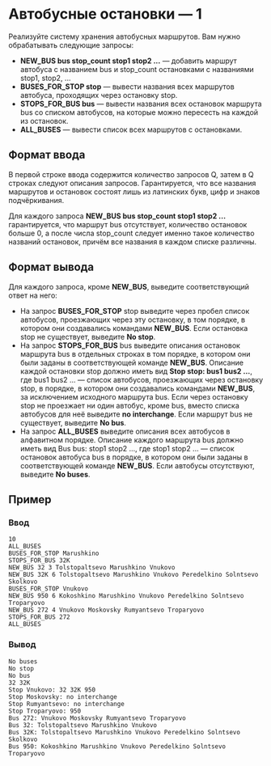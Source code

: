 # Автобусные остановки — 1

Реализуйте систему хранения автобусных маршрутов. Вам нужно обрабатывать следующие запросы:
* **NEW_BUS bus stop_count stop1 stop2 ...** — добавить маршрут автобуса с названием bus и stop_count остановками с названиями stop1, stop2, ...
* **BUSES_FOR_STOP stop** — вывести названия всех маршрутов автобуса, проходящих через остановку stop.
* **STOPS_FOR_BUS bus** — вывести названия всех остановок маршрута bus со списком автобусов, на которые можно пересесть на каждой из остановок.
* **ALL_BUSES** — вывести список всех маршрутов с остановками.

## Формат ввода
В первой строке ввода содержится количество запросов Q, затем в Q строках следуют описания запросов.
Гарантируется, что все названия маршрутов и остановок состоят лишь из латинских букв, цифр и знаков подчёркивания.

Для каждого запроса **NEW_BUS bus stop_count stop1 stop2 ...** гарантируется, что маршрут bus отсутствует, количество остановок больше 0, а после числа stop_count следует именно такое количество названий остановок, причём все названия в каждом списке различны.

## Формат вывода
Для каждого запроса, кроме **NEW_BUS**, выведите соответствующий ответ на него:
* На запрос **BUSES_FOR_STOP** stop выведите через пробел список автобусов, проезжающих через эту остановку, в том порядке, в котором они создавались командами **NEW_BUS**. Если остановка stop не существует, выведите **No stop**.
* На запрос **STOPS_FOR_BUS** bus выведите описания остановок маршрута bus в отдельных строках в том порядке, в котором они были заданы в соответствующей команде **NEW_BUS**. Описание каждой остановки stop должно иметь вид **Stop stop: bus1 bus2 ...**, где bus1 bus2 ... — список автобусов, проезжающих через остановку stop, в порядке, в котором они создавались командами **NEW_BUS**, за исключением исходного маршрута bus. Если через остановку stop не проезжает ни один автобус, кроме bus, вместо списка автобусов для неё выведите **no interchange**. Если маршрут bus не существует, выведите **No bus**.
* На запрос **ALL_BUSES** выведите описания всех автобусов в алфавитном порядке. Описание каждого маршрута bus должно иметь вид Bus bus: stop1 stop2 ..., где stop1 stop2 ... — список остановок автобуса bus в порядке, в котором они были заданы в соответствующей команде **NEW_BUS**. Если автобусы отсутствуют, выведите **No buses**.

## Пример
### Ввод
```
10
ALL_BUSES
BUSES_FOR_STOP Marushkino
STOPS_FOR_BUS 32K
NEW_BUS 32 3 Tolstopaltsevo Marushkino Vnukovo
NEW_BUS 32K 6 Tolstopaltsevo Marushkino Vnukovo Peredelkino Solntsevo Skolkovo
BUSES_FOR_STOP Vnukovo
NEW_BUS 950 6 Kokoshkino Marushkino Vnukovo Peredelkino Solntsevo Troparyovo
NEW_BUS 272 4 Vnukovo Moskovsky Rumyantsevo Troparyovo
STOPS_FOR_BUS 272
ALL_BUSES
```

### Вывод
```
No buses
No stop
No bus
32 32K
Stop Vnukovo: 32 32K 950
Stop Moskovsky: no interchange
Stop Rumyantsevo: no interchange
Stop Troparyovo: 950
Bus 272: Vnukovo Moskovsky Rumyantsevo Troparyovo
Bus 32: Tolstopaltsevo Marushkino Vnukovo
Bus 32K: Tolstopaltsevo Marushkino Vnukovo Peredelkino Solntsevo Skolkovo
Bus 950: Kokoshkino Marushkino Vnukovo Peredelkino Solntsevo Troparyovo
```